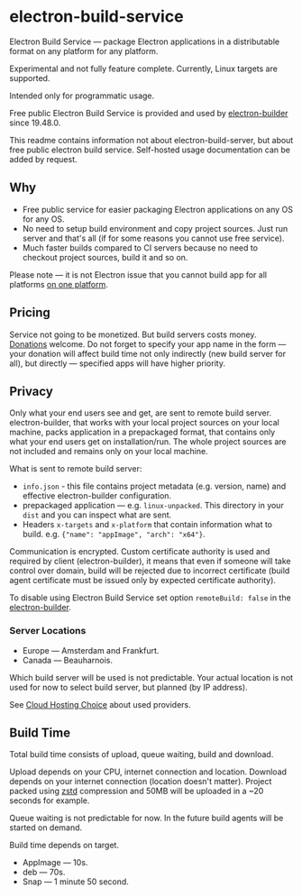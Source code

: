 # electron-build-service

Electron Build Service — package Electron applications in a distributable format on any platform for any platform.

Experimental and not fully feature complete. Currently, Linux targets are supported.

Intended only for programmatic usage.

Free public Electron Build Service is provided and used by [electron-builder](https://github.com/electron-userland/electron-builder) since 19.48.0.

This readme contains information not about electron-build-server, but about free public electron build service. Self-hosted usage documentation can be added by request. 

## Why

* Free public service for easier packaging Electron applications on any OS for any OS.
* No need to setup build environment and copy project sources. Just run server and that's all (if for some reasons you cannot use free service).
* Much faster builds compared to CI servers because no need to checkout project sources, build it and so on.

Please note — it is not Electron issue that you cannot build app for all platforms [on one platform](https://www.electron.build/multi-platform-build).

## Pricing

Service not going to be monetized. But build servers costs money. [Donations](https://donorbox.org/electron-build-service) welcome. Do not forget to specify your app name in the form — your donation will affect build time not only indirectly (new build server for all), but directly — specified apps will have higher priority.

## Privacy

Only what your end users see and get, are sent to remote build server. electron-builder, that works with your local project sources on your local machine, packs application in a prepackaged format, that contains only what your end users get on installation/run. The whole project sources are not included and remains only on your local machine.

What is sent to remote build server:
* `info.json` - this file contains project metadata (e.g. version, name) and effective electron-builder configuration.
* prepackaged application — e.g. `linux-unpacked`. This directory in your `dist` and you can inspect what are sent.
* Headers `x-targets` and `x-platform` that contain information what to build. e.g. `{"name": "appImage", "arch": "x64"}`.

Communication is encrypted. Custom certificate authority is used and required by client (electron-builder), it means that even if someone will take control over domain, build will be rejected due to incorrect certificate (build agent certificate must be issued only by expected certificate authority).

To disable using Electron Build Service set option `remoteBuild: false` in the [electron-builder](https://github.com/electron-userland/electron-builder).

### Server Locations

* Europe — Amsterdam and Frankfurt.
* Canada — Beauharnois.

Which build server will be used is not predictable. Your actual location is not used for now to select build server, but planned (by IP address).

See [Cloud Hosting Choice](cloud-hosting-choice.md) about used providers.

## Build Time

Total build time consists of upload, queue waiting, build and download.

Upload depends on your CPU, internet connection and location.
Download depends on your internet connection (location doesn't matter).
Project packed using [zstd](https://facebook.github.io/zstd/) compression and 50MB will be uploaded in a ~20 seconds for example.

Queue waiting is not predictable for now. In the future build agents will be started on demand.

Build time depends on target. 
* AppImage — 10s. 
* deb — 70s.
* Snap — 1 minute 50 second.